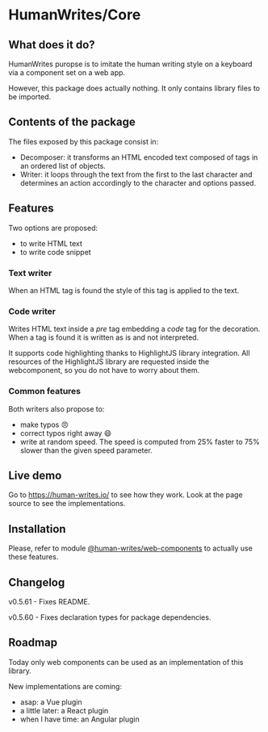 # HumanWrites/Core

## What does it do?

HumanWrites puropse is to imitate the human writing style on a keyboard via a component set on a web app.

However, this package does actually nothing. It only contains library files to be imported.

## Contents of the package

The files exposed by this package consist in:
- Decomposer: it transforms an HTML encoded text composed of tags in an ordered list of objects. 
- Writer: it loops through the text from the first to the last character and determines an action accordingly to the character and options passed.

## Features

Two options are proposed: 
- to write HTML text
- to write code snippet

### Text writer
When an HTML tag is found the style of this tag is applied to the text.

### Code writer
Writes HTML text inside a _pre_ tag embedding a _code_ tag for the decoration. When a tag is found it is written as is and not interpreted.

It supports code highlighting thanks to HighlightJS library integration. All resources of the HighlightJS library are requested inside the webcomponent, so you do not have to worry about them.

### Common features

Both writers also propose to:
- make typos :angry:
- correct typos right away :smile:
- write at random speed. The speed is computed from 25% faster to 75% slower than the given speed parameter.  

## Live demo

Go to https://human-writes.io/ to see how they work. Look at the page source to see the implementations.

## Installation

Please, refer to module [@human-writes/web-components](https://www.npmjs.com/package/@human-writes/web-components) to actually use these features.

## Changelog

v0.5.61 - Fixes README.

v0.5.60 - Fixes declaration types for package dependencies.

## Roadmap

Today only web components can be used as an implementation of this library. 

New implementations are coming:

- asap: a Vue plugin
- a little later: a React plugin
- when I have time: an Angular plugin
